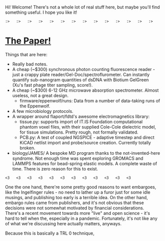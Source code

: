 Hi! Welcome! There's not a whole lot of real stuff here, but maybe you'll find something useful. I hope you like it! 

```
:>   :>   :>   :>   :>   :>   :>   :>   :>   :>   :>   :>   :>   :> 
```

# [The Paper!](documents/paper_publish.pdf)


Things that are here:

 * Really bad notes.
 * A cheap (~$300) synchronous photon counting fluorescence reader - just a crappy plate reader/Gel-Doc/spectroflurometer. Can instantly quantify sub-nanogram quantities of dsDNA with Biotium GelGreen (Xu's fast phage titer sampling, score!).
 * A cheap (~$300) 6-12 GHz microwave absorption spectrometer. Almost useless, not a great design.
    - firmware/eppenwolf/runs: Data from a number of data-taking runs of the Eppenwolf.
 * A few microbiology protocols.
 * A wrapper around flaport/fdtd's awesome electromagnetics library:
    - tissue.py: supports import of IT.IS Foundation computational phantom voxel files, with their supplied Cole-Cole dielectric model, for tissue simulations. Pretty rough, not formally validated.
    - PCB.py: A test of coupled NGSPICE - adaptive timestep and direct KiCAD netlist import and probe/source creation. Currently totally broken.
 * biology/JAMES/ A bespoke MD program thanks to the not-invented-here syndrome. Not enough time was spent exploring GROMACS and LAMMPS features for bead-spring elastic models. A complete waste of time. There is zero reason for this to exist.

```
<3   <3   <3   <3   <3   <3   <3   <3   <3   <3   <3   <3 
```

One the one hand, there're some pretty good reasons to want embargoes, like the Ingelfinger rules - no need to lather up a furor just for some idle musings, and publishing too early is a terrible idea. 
On the other hand, embargo rules came from publishers, and it's not obvious that these decisions were not somewhat motivated by financial considerations.
There's a recent movement towards more "live" and open science - it's hard to tell when the, especially in a pandemic. Fortunately, it's not like any of what we're discussing here actually matters, anyways.

Because this is basically a TRL 0 technique, 

